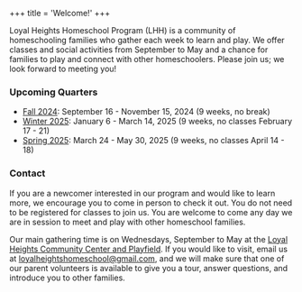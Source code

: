 +++
title = 'Welcome!'
+++

Loyal Heights Homeschool Program (LHH) is a community of homeschooling families who gather each week to learn and play. We offer classes and social activities from September to May and a chance for families to play and connect with other homeschoolers. Please join us; we look forward to meeting you!

### Upcoming Quarters

- [Fall 2024](/quarters/fall-2024-classes): September 16 - November 15, 2024 (9 weeks, no break)
- [Winter 2025](/quarters/winter-2025-classes): January 6 - March 14, 2025 (9 weeks, no classes February 17 - 21)
- [Spring 2025](/quarters/spring-2025-classes): March 24 - May 30, 2025 (9 weeks, no classes April 14 - 18)

### Contact

If you are a newcomer interested in our program and would like to learn more, we encourage you to come in person to check it out. You do not need to be registered for classes to join us. You are welcome to come any day we are in session to meet and play with other homeschool families.

Our main gathering time is on Wednesdays, September to May at the <a href="https://www.seattle.gov/parks/all-community-centers/loyal-heights-community-center" rel="noreferrer noopener" target="_blank">Loyal Heights Community Center and Playfield</a>. If you would like to visit, email us at loyalheightshomeschool@gmail.com, and we will make sure that one of our parent volunteers is available to give you a tour, answer questions, and introduce you to other families.